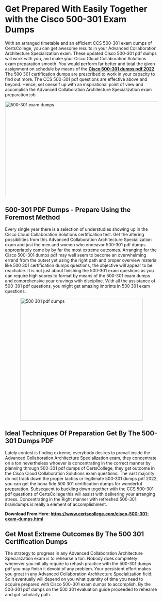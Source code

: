 <h1><strong>Get Prepared With Easily Together with the Cisco 500-301 Exam Dumps&nbsp;</strong></h1>
<p><span style="font-weight: 400;">With an arranged timetable and an efficient CCS 500-301 exam dumps of CertsCollege, you can get awesome results in your Advanced Collaboration Architecture Specialization exam. These updated Cisco 500-301 pdf dumps will work with you, and make your Cisco Cloud Collaboration Solutions exam preparation smooth. You would perform far better and total the given assignment on schedule by means of the <strong><a href="https://www.certscollege.com/cisco-500-301-exam-dumps.html">Cisco 500-301 dumps pdf 2022</a></strong>. The 500 301 certification dumps are prescribed to work in your capacity to find out more. The CCS 500-301 pdf questions are effective above and beyond. Hence, set oneself up with an inspirational point of view and accomplish the Advanced Collaboration Architecture Specialization exam preparation job.&nbsp;</span></p>
<p><span style="font-weight: 400;"><img style="display: block; margin-left: auto; margin-right: auto;" src="https://i.ibb.co/CPDK3ps/Yellow-and-Blue-Initiative-Blog-Banner.png" alt="500-301 exam dumps" width="559" height="315" /></span></p>
<h2><strong>500-301 PDF Dumps - Prepare Using the Foremost Method</strong></h2>
<p><span style="font-weight: 400;">Every single year there is a selection of understudies showing up in the Cisco Cloud Collaboration Solutions certification test. Get the altering possibilities from this Advanced Collaboration Architecture Specialization exam and just the men and women who endeavor 500-301 pdf dumps appropriately come by by far the most extreme outcomes. Arranging for the Cisco 500-301 dumps pdf may well seem to become an overwhelming errand from the outset yet using the right path and proper overview material like 500 301 certification dumps questions, the objective will appear to be reachable. It is not just about finishing the 500-301 exam questions as you can require high scores to format by means of the 500-301 exam dumps and comprehensive your cravings with discipline. With all the assistance of 500-301 pdf questions, you might get amazing imprints in 500 301 exam questions.</span></p>
<p><span style="font-weight: 400;"><a href="https://tinyurl.com/yczaznmp"><img style="display: block; margin-left: auto; margin-right: auto;" src="https://i.ibb.co/9tMrhdY/Teacher-Appreciation-Invitation.png" alt="500 301 pdf dumps " width="404" height="404" /></a></span></p>
<h2><strong>Ideal Techniques Of Preparation Get By The 500-301 Dumps PDF</strong></h2>
<p><span style="font-weight: 400;">Lately contest is finding extreme, everybody desires to prevail inside the Advanced Collaboration Architecture Specialization exam, they concentrate on a ton nevertheless whoever is concentrating in the correct manner by planning through 500-301 pdf dumps of CertsCollege, they get outcome in the Cisco Cloud Collaboration Solutions exam questions. The vast majority do not track down the proper tactics or legitimate 500-301 dumps pdf 2022, you can get the bona fide 500 301 certification dumps for wonderful preparation. Subsequent to buckling down together with the CCS 500-301 pdf questions of CertsCollege this will assist with delivering your arranging stress. Concentrating in the Right manner with refreshed 500-301 braindumps is really a element of accomplishment.</span></p>
<p><span style="font-weight: 400;"><strong>Download From Here: <a href="https://www.certscollege.com/cisco-500-301-exam-dumps.html">https://www.certscollege.com/cisco-500-301-exam-dumps.html</a></strong></span></p>
<h2><strong>Get Most Extreme Outcomes By The 500 301 Certification Dumps</strong></h2>
<p><span style="font-weight: 400;">The strategy to progress in any Advanced Collaboration Architecture Specialization exam is to rehearse a ton. Nobody does completely whenever you initially require to rehash practice with the 500-301 dumps pdf you may finish it devoid of any problem. Your persistent effort makes you great in any Advanced Collaboration Architecture Specialization field. So it eventually will depend on you what quantity of time you need to acquire prepared with Cisco 500-301 exam dumps to accomplish. By the 500-301 pdf dumps on the 500 301 evaluation guide proceeded to rehearse and got scholarly path.</span></p>
